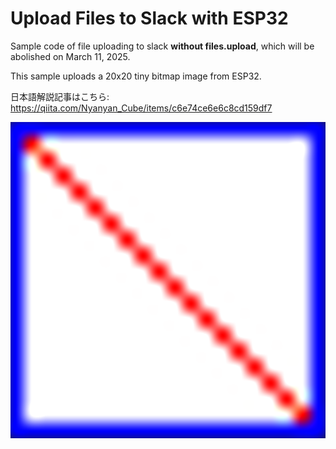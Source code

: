 # Upload Files to Slack with ESP32

Sample code of file uploading to slack **without files.upload**, which will be abolished on March 11, 2025.

This sample uploads a 20x20 tiny bitmap image from ESP32.

日本語解説記事はこちら: https://qiita.com/Nyanyan_Cube/items/c6e74ce6e6c8cd159df7

![img](img/img.png)